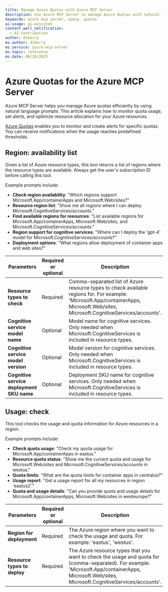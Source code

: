 ```yaml
---
title: Manage Azure Quotas with Azure MCP Server
description: Use Azure MCP Server to manage Azure Quotas with natural language prompts. Monitor usage, set alerts, and optimize resource allocation. Learn more and get started today.
keywords: azure mcp server, azmcp, quotas
ai-usage: ai-assisted
content_well_notification: 
  - AI-contribution
author: diberry
ms.author: diberry
ms.service: azure-mcp-server
ms.topic: reference
ms.date: 08/20/2025
---
```


# Azure Quotas for the Azure MCP Server

Azure MCP Server helps you manage Azure quotas efficiently by using natural language prompts. This article explains how to monitor quota usage, set alerts, and optimize resource allocation for your Azure resources.

[Azure Quotas](/azure/quotas/quotas-overview) enables you to monitor and create alerts for specific quotas. You can receive notifications when the usage reaches predefined thresholds.


## Region: availability list

Given a list of Azure resource types, this tool returns a list of regions where the resource types are available. Always get the user's subscription ID before calling this tool.

Example prompts include:

- **Check region availability**: "Which regions support Microsoft.App/containerApps and Microsoft.Web/sites?"
- **Resource region list**: "Show me all regions where I can deploy Microsoft.CognitiveServices/accounts."
- **Find available regions for resources**: "List available regions for Microsoft.App/containerApps, Microsoft.Web/sites, and Microsoft.CognitiveServices/accounts."
- **Region support for cognitive services**: "Where can I deploy the 'gpt-4' model for Microsoft.CognitiveServices/accounts?"
- **Deployment options**: "What regions allow deployment of container apps and web sites?"

| Parameters | Required or optional | Description |
|-----------------------------|----------------------|-------------|
| **Resource types to check** | Required | Comma-separated list of Azure resource types to check available regions for. For example: 'Microsoft.App/containerApps, Microsoft.Web/sites, Microsoft.CognitiveServices/accounts'. |
| **Cognitive service model name** | Optional | Model name for cognitive services. Only needed when Microsoft.CognitiveServices is included in resource types. |
| **Cognitive service model version** | Optional | Model version for cognitive services. Only needed when Microsoft.CognitiveServices is included in resource types. |
| **Cognitive service deployment SKU name** | Optional | Deployment SKU name for cognitive services. Only needed when Microsoft.CognitiveServices is included in resource types. |


## Usage: check

This tool checks the usage and quota information for Azure resources in a region.

Example prompts include:

- **Check quota usage**: "Check my quota usage for Microsoft.App/containerApps in eastus."
- **Resource quota status**: "Show me the current quota and usage for Microsoft.Web/sites and Microsoft.CognitiveServices/accounts in westus."
- **Quota limits**: "What are the quota limits for container apps in centralus?"
- **Usage report**: "Get a usage report for all my resources in region 'eastus2'."
- **Quota and usage details**: "Can you provide quota and usage details for Microsoft.App/containerApps, Microsoft.Web/sites in westeurope?"

| Parameters | Required or optional | Description |
|-----------------------------|----------------------|-------------|
| **Region for deployment** | Required | The Azure region where you want to check the usage and quota. For example: 'eastus', 'westus'. |
| **Resource types to deploy** | Required | The Azure resource types that you want to check the usage and quota for (comma-separated). For example: 'Microsoft.App/containerApps, Microsoft.Web/sites, Microsoft.CognitiveServices/accounts'. |